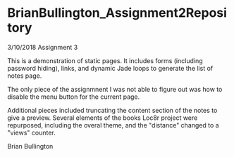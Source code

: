 # BrianBullington_Assignment2Repository
3/10/2018
Assignment 3

This is a demonstration of static pages. It includes forms (including password hiding),
links, and dynamic Jade loops to generate the list of notes page.

The only piece of the assignmnent I was not able to figure out was
how to disable the menu button for the current page.

Additional pieces included truncating the content section of the notes to give a preview.  Several
elements of the books Loc8r project were repurposed, including the overal theme, and the "distance" changed to 
a "views" counter.

Brian Bullington
